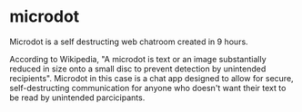 # microdot
Microdot is a self destructing web chatroom created in 9 hours.

According to Wikipedia, "A microdot is text or an image substantially reduced in size onto a small disc to prevent detection by unintended recipients". Microdot in this case is a chat app designed to allow for secure, self-destructing communication for anyone who doesn't want their text to be read by unintended parcicipants.

